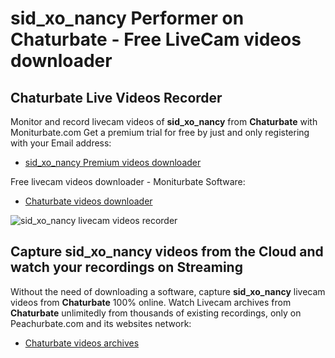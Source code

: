 # sid_xo_nancy Performer on Chaturbate - Free LiveCam videos downloader

## Chaturbate Live Videos Recorder

Monitor and record livecam videos of **sid_xo_nancy** from **Chaturbate** with Moniturbate.com
Get a premium trial for free by just and only registering with your Email address:
* [sid_xo_nancy Premium videos downloader](https://moniturbate.com/request-demo-licence-key.html)

Free livecam videos downloader - Moniturbate Software:
* [Chaturbate videos downloader](https://moniturbate.com/moniturbate-download-software.html)

![sid_xo_nancy livecam videos recorder](https://peachurnet.com/templates/moniturbate-software.png)


## Capture sid_xo_nancy videos from the Cloud and watch your recordings on Streaming

Without the need of downloading a software, capture **sid_xo_nancy** livecam videos from **Chaturbate** 100% online.
Watch Livecam archives from **Chaturbate** unlimitedly from thousands of existing recordings, only on Peachurbate.com and its websites network:
* [Chaturbate videos archives](https://peachurnet.com/)
